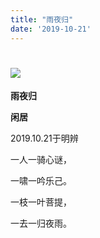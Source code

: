```yaml
---
title: "雨夜归"
date: '2019-10-21'
---
```

  #  ![](/images/heshui.jpg)
  
  **雨夜归**
  
  **闲居**


2019.10.21于明辨

一人一骑心谜，

一啸一吟乐己。

一枝一叶菩提，

一去一归夜雨。 
